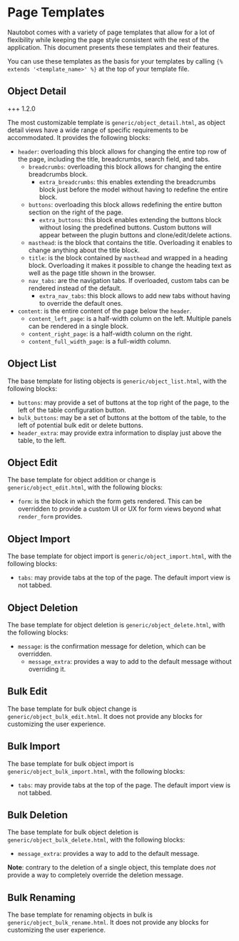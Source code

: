 # Page Templates

Nautobot comes with a variety of page templates that allow for a lot of flexibility
while keeping the page style consistent with the rest of the application.
This document presents these templates and their features.

You can use these templates as the basis for your templates by calling `{% extends '<template_name>' %}`
at the top of your template file.

## Object Detail

+++ 1.2.0

The most customizable template is `generic/object_detail.html`, as object detail views have a wide range of specific requirements to be accommodated. It provides the following blocks:

* `header`: overloading this block allows for changing the entire top row of
  the page, including the title, breadcrumbs, search field, and tabs.
    * `breadcrumbs`: overloading this block allows for changing the entire
      breadcrumbs block.
        * `extra_breadcrumbs`: this enables extending the breadcrumbs block
          just before the model without having to redefine the entire block.
    * `buttons`: overloading this block allows redefining the entire button
      section on the right of the page.
        * `extra_buttons`: this block enables extending the buttons block
          without losing the predefined buttons. Custom buttons will appear
          between the plugin buttons and clone/edit/delete actions.
    * `masthead`: is the block that contains the title. Overloading it enables
      to change anything about the title block.
    * `title`: is the block contained by `masthead` and wrapped in a heading
      block. Overloading it makes it possible to change the heading text as
      well as the page title shown in the browser.
    * `nav_tabs`: are the navigation tabs. If overloaded, custom tabs can be
      rendered instead of the default.
        * `extra_nav_tabs`: this block allows to add new tabs without having to
          override the default ones.
* `content`: is the entire content of the page below the `header`.
    * `content_left_page`: is a half-width column on the left. Multiple panels
      can be rendered in a single block.
    * `content_right_page`: is a half-width column on the right.
    * `content_full_width_page`: is a full-width column.

## Object List

The base template for listing objects is `generic/object_list.html`, with the following blocks:

* `buttons`: may provide a set of buttons at the top right of the page, to the
  left of the table configuration button.
* `bulk_buttons`: may be a set of buttons at the bottom of the table, to the
  left of potential bulk edit or delete buttons.
* `header_extra`: may provide extra information to display just above the table,
  to the left.

## Object Edit

The base template for object addition or change is `generic/object_edit.html`,
with the following blocks:

* `form`: is the block in which the form gets rendered. This can be overridden
  to provide a custom UI or UX for form views beyond what `render_form`
  provides.

## Object Import

The base template for object import is `generic/object_import.html`, with the following blocks:

* `tabs`: may provide tabs at the top of the page. The default import view is
  not tabbed.

## Object Deletion

The base template for object deletion is `generic/object_delete.html`, with the following blocks:

* `message`: is the confirmation message for deletion, which can be overridden.
    * `message_extra`: provides a way to add to the default message without
      overriding it.

## Bulk Edit

The base template for bulk object change is `generic/object_bulk_edit.html`. It
does not provide any blocks for customizing the user experience.

## Bulk Import

The base template for bulk object import is `generic/object_bulk_import.html`, with the following blocks:

* `tabs`: may provide tabs at the top of the page. The default import view is
  not tabbed.

## Bulk Deletion

The base template for bulk object deletion is `generic/object_bulk_delete.html`, with the following blocks:

* `message_extra`: provides a way to add to the default message.

**Note**: contrary to the deletion of a single object, this template does *not*
provide a way to completely override the deletion message.

## Bulk Renaming

The base template for renaming objects in bulk is `generic/object_bulk_rename.html`.
It does not provide any blocks for customizing the user experience.
